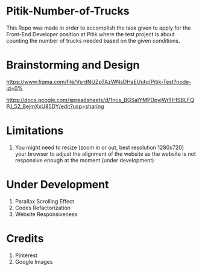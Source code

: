 # Pitik-Number-of-Trucks
This Repo was made in order to accomplish the task given to apply for the Front-End Developer position at Pitik where the test project is about counting the number of trucks needed based on the given conditions.

# Brainstorming and Design
https://www.figma.com/file/VsrdNUZpTAzWNsDHaEUutq/Pitik-Test?node-id=0%

https://docs.google.com/spreadsheets/d/1ncs_BGSalYMPDpyiWrTIHSBLFQPJ_52_8ejmXxU85DY/edit?usp=sharing

# Limitations
1. You might need to resize (zoom in or out, best resolution 1280x720) your browser to adjust the alignment of the website as the website is not responsive enough at the moment (under development)

# Under Development
1. Parallax Scrolling Effect
2. Codes Refactorization
3. Website Responsiveness

# Credits
1. Pinterest
2. Google Images


